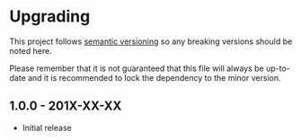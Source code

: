 # Upgrading

This project follows [semantic versioning](https://semver.org/) so any breaking versions should be noted here.

Please remember that it is not guaranteed that this file will always be up-to-date and it is recommended to lock the dependency to the minor version.

## 1.0.0 - 201X-XX-XX

- Initial release
